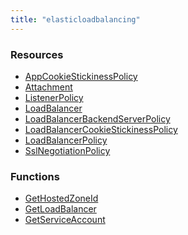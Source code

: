 ```yaml
---
title: "elasticloadbalancing"
---
```


<!-- WARNING: this file was generated by the Pulumi Terraform Bridge (tfgen) Tool. -->
<!-- Do not edit by hand unless you're certain you know what you are doing! -->

<style>
  table td p { margin-top: 0; margin-bottom: 0; }
</style>

<h3>Resources</h3>
<ul class="api">
    <li><a href="appcookiestickinesspolicy"><span class="symbol resource"></span>AppCookieStickinessPolicy</a></li>
    <li><a href="attachment"><span class="symbol resource"></span>Attachment</a></li>
    <li><a href="listenerpolicy"><span class="symbol resource"></span>ListenerPolicy</a></li>
    <li><a href="loadbalancer"><span class="symbol resource"></span>LoadBalancer</a></li>
    <li><a href="loadbalancerbackendserverpolicy"><span class="symbol resource"></span>LoadBalancerBackendServerPolicy</a></li>
    <li><a href="loadbalancercookiestickinesspolicy"><span class="symbol resource"></span>LoadBalancerCookieStickinessPolicy</a></li>
    <li><a href="loadbalancerpolicy"><span class="symbol resource"></span>LoadBalancerPolicy</a></li>
    <li><a href="sslnegotiationpolicy"><span class="symbol resource"></span>SslNegotiationPolicy</a></li>
</ul>

<h3>Functions</h3>
<ul class="api">
    <li><a href="gethostedzoneid"><span class="symbol datasource"></span>GetHostedZoneId</a></li>
    <li><a href="getloadbalancer"><span class="symbol datasource"></span>GetLoadBalancer</a></li>
    <li><a href="getserviceaccount"><span class="symbol datasource"></span>GetServiceAccount</a></li>
</ul>

